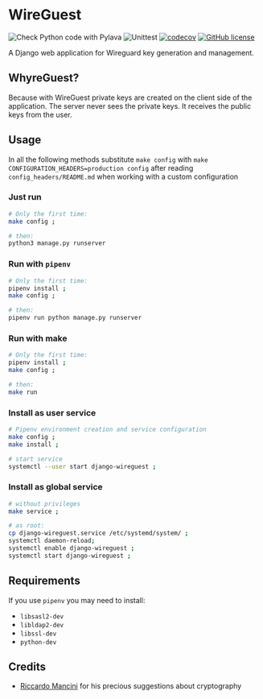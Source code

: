 # WireGuest
![Check Python code with Pylava](https://github.com/moriglia/wireguest/workflows/Pylava/badge.svg)
![Unittest](https://github.com/moriglia/wireguest/workflows/Unittest/badge.svg)
[![codecov](https://codecov.io/gh/moriglia/wireguest/branch/master/graph/badge.svg)](https://codecov.io/gh/moriglia/wireguest)
[![GitHub license](https://img.shields.io/github/license/moriglia/wireguest)](https://github.com/moriglia/wireguest/blob/master/LICENSE)

A Django web application for Wireguard key generation and management.

## WhyreGuest?
Because with WireGuest private keys are created on the client side
of the application. The server never sees the private keys. It receives
the public keys from the user.

## Usage

In all the following methods substitute
`make config` with `make CONFIGURATION_HEADERS=production config`
after reading `config_headers/README.md` when working
with a custom configuration

### Just run
```bash
# Only the first time:
make config ;

# then:
python3 manage.py runserver
```

### Run with `pipenv`
```bash
# Only the first time:
pipenv install ;
make config ;

# then:
pipenv run python manage.py runserver
```

### Run with make
```bash
# Only the first time:
pipenv install ;
make config ;

# then:
make run
```

### Install as user service
```bash
# Pipenv environment creation and service configuration
make config ;
make install ;

# start service
systemctl --user start django-wireguest ;
```

### Install as global service
```bash
# without privileges
make service ;

# as root:
cp django-wireguest.service /etc/systemd/system/ ;
systemctl daemon-reload;
systemctl enable django-wireguest ;
systemctl start django-wireguest ;
```

## Requirements
If you use `pipenv` you may need to install:
* `libsasl2-dev`
* `libldap2-dev`
* `libssl-dev`
* `python-dev`

## Credits
* [Riccardo Mancini](https://github.com/manciukic) for his precious suggestions
    about cryptography
